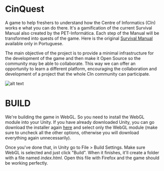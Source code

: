 CinQuest
========

A game to help freshers to understand how the Centre of Informatics (CIn) works e what you can do there. It's a gamification of the current Survival Manual also created by the PET-Informática. Each step of the Manual will be transformed into quests of the game. Here is the original [Survival Manual](http://www.cin.ufpe.br/~pet/wiki/index.php/Manual_de_Sobrevivência_do_CIn) available only in Portuguese.

The main objective of the project is to provide a minimal infrastructure for the development of the game and then make it Open Source so the community may be able to collaborate. This way we can offer an opportunity to learn a different platform, encouraging the collaboration and development of a project that the whole CIn community can participate.

![alt text](https://raw.githubusercontent.com/pet-informatica/CinQuest/master/Assets/Sprites/Graphics/cinquest.png "Opening Scene")


BUILD
=====

We're building the game in WebGL. So you need to install the WebGL module into your Unity. If you have already downloaded Unity, you can go download the installer again [here](https://unity3d.com/get-unity/download?ref=personal) and select only the WebGL module (make sure to uncheck all the other options, otherwise you will download everything again unnecessarily).

Once you've done that, in Unity go to File > Build Settings. Make sure WebGL is selected and just click "Build". When it finishes, it'll create a folder with a file named *index.html*. Open this file with Firefox and the game should be working perfectly.